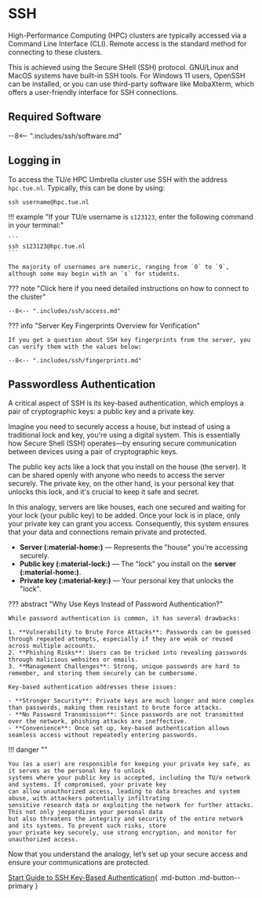 # SSH

High-Performance Computing (HPC) clusters are typically accessed via a Command Line Interface (CLI). Remote access is
the standard method for connecting to these clusters.

This is achieved using the Secure SHell (SSH) protocol. GNU/Linux and MacOS systems have built-in SSH tools. 
For Windows 11 users, OpenSSH can be installed, or you can use third-party software like MobaXterm, 
which offers a user-friendly interface for SSH connections.

## Required Software

--8<-- ".includes/ssh/software.md"

## Logging in

To access the TU/e HPC Umbrella cluster use SSH with the address `hpc.tue.nl`. Typically, this can be done by using: 

```shell 
ssh username@hpc.tue.nl
```

!!! example "If your TU/e username is `s123123`, enter the following command in your terminal:"

    ```
    ssh s123123@hpc.tue.nl
    ```

    The majority of usernames are numeric, ranging from `0` to `9`, although some may begin with an `s` for students.

??? note "Click here if you need detailed instructions on how to connect to the cluster"

    --8<-- ".includes/ssh/access.md"

??? info "Server Key Fingerprints Overview for Verification"

    If you get a question about SSH key fingerprints from the server, you
    can verify them with the values below:

    --8<-- ".includes/ssh/fingerprints.md"

## Passwordless Authentication

A critical aspect of SSH is its key-based authentication, which employs a pair of cryptographic keys: a public key and a
private key.

Imagine you need to securely access a house, but instead of using a traditional lock and key, you're using a digital
system. This is essentially how Secure Shell (SSH) operates—by ensuring secure communication between devices using a
pair of cryptographic keys.

The public key acts like a lock that you install on the house (the server). It can be shared openly with anyone who
needs to access the server securely. The private key, on the other hand, is your personal key that unlocks this lock,
and it's crucial to keep it safe and secret.

In this analogy, servers are like houses, each one secured and waiting for your lock (your public key) to be added. Once
your lock is in place, only your private key can grant you access. Consequently, this system ensures that your data and
connections remain private and protected.

- **Server (:material-home:)** — Represents the "house" you're accessing securely.
- **Public key (:material-lock:)** — The "lock" you install on the **server (:material-home:)**.
- **Private key (:material-key:)** — Your personal key that unlocks the "lock".

??? abstract "Why Use Keys Instead of Password Authentication?"

    While password authentication is common, it has several drawbacks:

    1. **Vulnerability to Brute Force Attacks**: Passwords can be guessed through repeated attempts, especially if they are weak or reused across multiple accounts.
    2. **Phishing Risks**: Users can be tricked into revealing passwords through malicious websites or emails.
    3. **Management Challenges**: Strong, unique passwords are hard to remember, and storing them securely can be cumbersome.

    Key-based authentication addresses these issues:
    
    - **Stronger Security**: Private keys are much longer and more complex than passwords, making them resistant to brute force attacks.
    - **No Password Transmission**: Since passwords are not transmitted over the network, phishing attacks are ineffective.
    - **Convenience**: Once set up, key-based authentication allows seamless access without repeatedly entering passwords.

!!! danger ""

    You (as a user) are responsible for keeping your private key safe, as it serves as the personal key to unlock 
    systems where your public key is accepted, including the TU/e network and systems. If compromised, your private key 
    can allow unauthorized access, leading to data breaches and system abuse, with attackers potentially infiltrating 
    sensitive research data or exploiting the network for further attacks. This not only jeopardizes your personal data 
    but also threatens the integrity and security of the entire network and its systems. To prevent such risks, store 
    your private key securely, use strong encryption, and monitor for unauthorized access.

Now that you understand the analogy, let’s set up your secure access and ensure your communications are protected.

[Start Guide to SSH Key-Based Authentication](step-1.md){ .md-button .md-button--primary }
